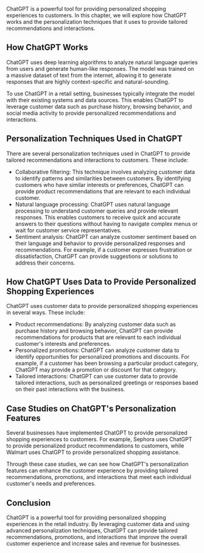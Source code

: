 

ChatGPT is a powerful tool for providing personalized shopping experiences to customers. In this chapter, we will explore how ChatGPT works and the personalization techniques that it uses to provide tailored recommendations and interactions.

How ChatGPT Works
-----------------

ChatGPT uses deep learning algorithms to analyze natural language queries from users and generate human-like responses. The model was trained on a massive dataset of text from the internet, allowing it to generate responses that are highly context-specific and natural-sounding.

To use ChatGPT in a retail setting, businesses typically integrate the model with their existing systems and data sources. This enables ChatGPT to leverage customer data such as purchase history, browsing behavior, and social media activity to provide personalized recommendations and interactions.

Personalization Techniques Used in ChatGPT
------------------------------------------

There are several personalization techniques used in ChatGPT to provide tailored recommendations and interactions to customers. These include:

* Collaborative filtering: This technique involves analyzing customer data to identify patterns and similarities between customers. By identifying customers who have similar interests or preferences, ChatGPT can provide product recommendations that are relevant to each individual customer.
* Natural language processing: ChatGPT uses natural language processing to understand customer queries and provide relevant responses. This enables customers to receive quick and accurate answers to their questions without having to navigate complex menus or wait for customer service representatives.
* Sentiment analysis: ChatGPT can analyze customer sentiment based on their language and behavior to provide personalized responses and recommendations. For example, if a customer expresses frustration or dissatisfaction, ChatGPT can provide suggestions or solutions to address their concerns.

How ChatGPT Uses Data to Provide Personalized Shopping Experiences
------------------------------------------------------------------

ChatGPT uses customer data to provide personalized shopping experiences in several ways. These include:

* Product recommendations: By analyzing customer data such as purchase history and browsing behavior, ChatGPT can provide recommendations for products that are relevant to each individual customer's interests and preferences.
* Personalized promotions: ChatGPT can analyze customer data to identify opportunities for personalized promotions and discounts. For example, if a customer has been browsing a particular product category, ChatGPT may provide a promotion or discount for that category.
* Tailored interactions: ChatGPT can use customer data to provide tailored interactions, such as personalized greetings or responses based on their past interactions with the business.

Case Studies on ChatGPT's Personalization Features
--------------------------------------------------

Several businesses have implemented ChatGPT to provide personalized shopping experiences to customers. For example, Sephora uses ChatGPT to provide personalized product recommendations to customers, while Walmart uses ChatGPT to provide personalized shopping assistance.

Through these case studies, we can see how ChatGPT's personalization features can enhance the customer experience by providing tailored recommendations, promotions, and interactions that meet each individual customer's needs and preferences.

Conclusion
----------

ChatGPT is a powerful tool for providing personalized shopping experiences in the retail industry. By leveraging customer data and using advanced personalization techniques, ChatGPT can provide tailored recommendations, promotions, and interactions that improve the overall customer experience and increase sales and revenue for businesses.
